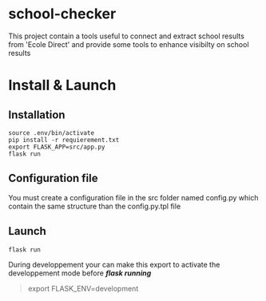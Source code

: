 # school-checker
This project contain a tools useful to connect and extract school results from 'Ecole Direct' and provide some tools to enhance visibilty on school results

# Install & Launch 
## Installation 
```shell
source .env/bin/activate
pip install -r requierement.txt
export FLASK_APP=src/app.py
flask run
```

## Configuration file
You must create a configuration file in the src folder named config.py which contain the same structure than the config.py.tpl file
## Launch

```shell
flask run
```

During developpement your can make this export to activate the developpement mode before ***flask running***
> export FLASK_ENV=development 